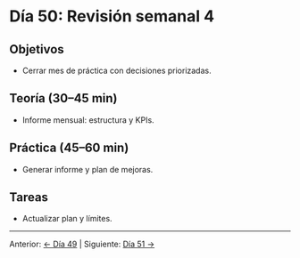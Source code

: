# Día 50: Revisión semanal 4

## Objetivos
- Cerrar mes de práctica con decisiones priorizadas.

## Teoría (30–45 min)
- Informe mensual: estructura y KPIs.

## Práctica (45–60 min)
- Generar informe y plan de mejoras.

## Tareas
- Actualizar plan y límites.

---
Anterior: [← Día 49](Dia_49.md) | Siguiente: [Día 51 →](Dia_51.md)
